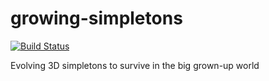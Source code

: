# growing-simpletons
[![Build Status](https://travis-ci.org/DomWilliams0/growing-simpletons.svg?branch=master)](https://travis-ci.org/DomWilliams0/growing-simpletons)

Evolving 3D simpletons to survive in the big grown-up world
